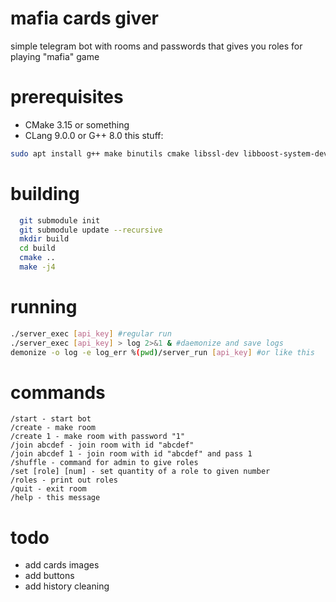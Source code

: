 # mafia cards giver
simple telegram bot with rooms and passwords that gives you roles for playing "mafia" game

# prerequisites 
* CMake 3.15 or something
* CLang 9.0.0 or G++ 8.0
this stuff:
```bash
sudo apt install g++ make binutils cmake libssl-dev libboost-system-dev zlib1g-dev libcurl4-openssl-dev
```

# building
```bash
  git submodule init
  git submodule update --recursive
  mkdir build
  cd build
  cmake ..
  make -j4
```

# running
```bash
./server_exec [api_key] #regular run
./server_exec [api_key] > log 2>&1 & #daemonize and save logs
demonize -o log -e log_err %(pwd)/server_run [api_key] #or like this
```

# commands
```
/start - start bot
/create - make room
/create 1 - make room with password "1"
/join abcdef - join room with id "abcdef"
/join abcdef 1 - join room with id "abcdef" and pass 1
/shuffle - command for admin to give roles
/set [role] [num] - set quantity of a role to given number
/roles - print out roles
/quit - exit room
/help - this message
```

# todo
* add cards images
* add buttons
* add history cleaning
